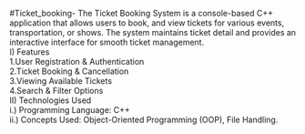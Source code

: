 #Ticket_booking-
The Ticket Booking System is a console-based C++ application that allows users to book, and view tickets for various events, transportation, or shows. The system maintains ticket detail and provides an 
interactive interface for smooth ticket management.<br/>
I) Features<br/>
1.User Registration & Authentication<br/>
2.Ticket Booking & Cancellation<br/>
3.Viewing Available Tickets<br/>
4.Search & Filter Options<br/>
II) Technologies Used<br/>
i.) Programming Language: C++<br/>
ii.) Concepts Used: Object-Oriented Programming (OOP), File Handling.
